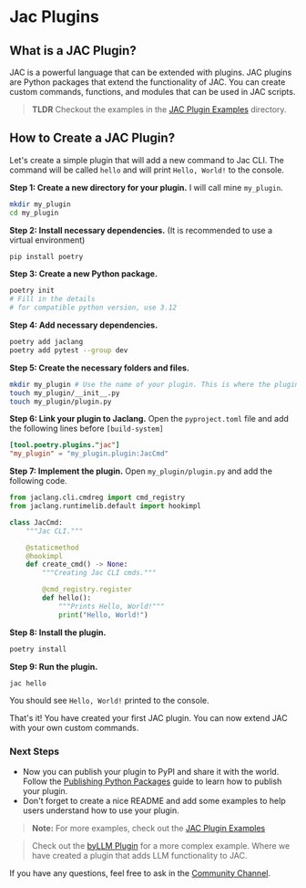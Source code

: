# **Jac Plugins**

## What is a JAC Plugin?
JAC is a powerful language that can be extended with plugins. JAC plugins are Python packages that extend the functionality of JAC. You can create custom commands, functions, and modules that can be used in JAC scripts.

> **TLDR**
> Checkout the examples in the [JAC Plugin Examples](https://github.com/Jaseci-Labs/jaclang/tree/main/examples/plugins) directory.

## How to Create a JAC Plugin?

Let's create a simple plugin that will add a new command to Jac CLI. The command will be called `hello` and will print `Hello, World!` to the console.

**Step 1: Create a new directory for your plugin.** I will call mine `my_plugin`.
```bash
mkdir my_plugin
cd my_plugin
```

**Step 2: Install necessary dependencies.** (It is recommended to use a virtual environment)
```bash
pip install poetry
```

**Step 3: Create a new Python package.**
```bash
poetry init
# Fill in the details
# for compatible python version, use 3.12
```

**Step 4: Add necessary dependencies.**
```bash
poetry add jaclang
poetry add pytest --group dev
```

**Step 5: Create the necessary folders and files.**
```bash
mkdir my_plugin # Use the name of your plugin. This is where the plugin code will go.
touch my_plugin/__init__.py
touch my_plugin/plugin.py
```

**Step 6: Link your plugin to Jaclang.**
Open the `pyproject.toml` file and add the following lines before `[build-system]`
```toml
[tool.poetry.plugins."jac"]
"my_plugin" = "my_plugin.plugin:JacCmd"
```

**Step 7: Implement the plugin.**
Open `my_plugin/plugin.py` and add the following code.
```python
from jaclang.cli.cmdreg import cmd_registry
from jaclang.runtimelib.default import hookimpl

class JacCmd:
    """Jac CLI."""

    @staticmethod
    @hookimpl
    def create_cmd() -> None:
        """Creating Jac CLI cmds."""

        @cmd_registry.register
        def hello():
            """Prints Hello, World!"""
            print("Hello, World!")
```

**Step 8: Install the plugin.**
```bash
poetry install
```

**Step 9: Run the plugin.**
```bash
jac hello
```

You should see `Hello, World!` printed to the console.

That's it! You have created your first JAC plugin. You can now extend JAC with your own custom commands.

### Next Steps
- Now you can publish your plugin to PyPI and share it with the world. Follow the [Publishing Python Packages](https://packaging.python.org/tutorials/packaging-projects/) guide to learn how to publish your plugin.
- Don't forget to create a nice README and add some examples to help users understand how to use your plugin.

> **Note:**
> For more examples, check out the [JAC Plugin Examples](https://github.com/Jaseci-Labs/jaclang/tree/main/examples/plugins)

>Check out the [byLLM Plugin](https://github.com/jaseci/jac-byllm) for a more complex example. Where we have created a plugin that adds LLM functionality to JAC.

If you have any questions, feel free to ask in the [Community Channel]().